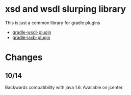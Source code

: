 xsd and wsdl slurping library
=============================

This is just a common library for gradle plugins

* [gradle-wsdl-plugin](https://github.com/jacobono/gradle-wsdl-plugin)
* [gradle-jaxb-plugin](https://github.com/jacobono/gradle-jaxb-plugin)

# Changes

## 10/14
Backwards compatibility with java 1.6.  Available on jcenter.
